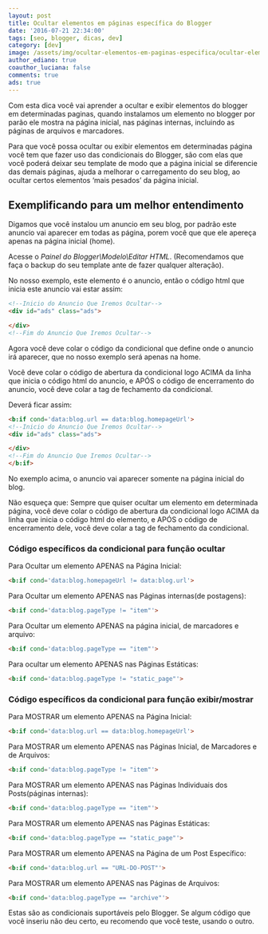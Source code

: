 ```yaml
---
layout: post
title: Ocultar elementos em páginas específica do Blogger
date: '2016-07-21 22:34:00'
tags: [seo, blogger, dicas, dev]
category: [dev]
image: /assets/img/ocultar-elementos-em-paginas-especifica/ocultar-elementos-em-paginas-especifica.jpg
author_ediano: true
coauthor_luciana: false
comments: true
ads: true
---
```


Com esta dica você vai aprender a ocultar e exibir elementos do blogger em determinadas paginas, quando instalamos um elemento no blogger por parão ele mostra na página inicial, nas páginas internas, incluindo as páginas de arquivos e marcadores.

Para que você possa ocultar ou exibir elementos em determinadas página você tem que fazer uso das condicionais do Blogger, são com elas que você poderá deixar seu template de modo que a página inicial se diferencie das demais páginas, ajuda a melhorar o carregamento do seu blog, ao ocultar certos elementos ‘mais pesados’ da página inicial.

## Exemplificando para um melhor entendimento
Digamos que você instalou um anuncio em seu blog, por padrão este anuncio vai aparecer em todas as página, porem você que que ele apereça apenas na página inicial (home).

Acesse o *Painel do Blogger\Modelo\Editar HTML*. (Recomendamos que faça o backup do seu template ante de fazer qualquer alteração).

No nosso exemplo, este elemento é o anuncio, então o código html que inicia este anuncio vai estar assim:

```html
<!--Inicio do Anuncio Que Iremos Ocultar-->
<div id="ads" class="ads">

</div>
<!--Fim do Anuncio Que Iremos Ocultar-->
```

Agora você deve colar o código da condicional que define onde o anuncio irá aparecer, que no nosso exemplo será apenas na home.

Você deve colar o código de abertura da condicional logo ACIMA da linha que inicia o código html do anuncio, e APÓS o código de encerramento do anuncio, você deve colar a tag de fechamento da condicional.

Deverá ficar assim:

```html
<b:if cond='data:blog.url == data:blog.homepageUrl'>
<!--Inicio do Anuncio Que Iremos Ocultar-->
<div id="ads" class="ads">

</div>
<!--Fim do Anuncio Que Iremos Ocultar--> 
</b:if>
```

No exemplo acima, o anuncio vai aparecer somente na página inicial do blog.

Não esqueça que: Sempre que quiser ocultar um elemento em determinada página, você deve colar o código de abertura da condicional logo ACIMA da linha que inicia o código html do elemento, e APÓS o código de encerramento dele, você deve colar a tag de fechamento da condicional.

### Código específicos da condicional para função ocultar
Para Ocultar um elemento APENAS na Página Inicial:
```html
<b:if cond='data:blog.homepageUrl != data:blog.url'>
```

Para Ocultar um elemento APENAS nas Páginas internas(de postagens):
```html
<b:if cond='data:blog.pageType != "item"'>
```

Para Ocultar um elemento APENAS na página inicial, de marcadores e arquivo:
```html
<b:if cond='data:blog.pageType == "item"'>
```

Para ocultar um elemento APENAS nas Páginas Estáticas:
```html
<b:if cond='data:blog.pageType != "static_page"'>
```

### Código específicos da condicional para função exibir/mostrar
Para MOSTRAR um elemento APENAS na Página Inicial:
```html
<b:if cond='data:blog.url == data:blog.homepageUrl'>
```

Para MOSTRAR um elemento APENAS nas Páginas Inicial, de Marcadores e de Arquivos:
```html
<b:if cond='data:blog.pageType != "item"'>
```

Para MOSTRAR um elemento APENAS nas Páginas Individuais dos Posts(páginas internas):
```html
<b:if cond='data:blog.pageType == "item"'>
```

Para MOSTRAR um elemento APENAS nas Páginas Estáticas:
```html
<b:if cond='data:blog.pageType == "static_page"'>
```

Para MOSTRAR um elemento APENAS na Página de um Post Específico:
```html
<b:if cond='data:blog.url == "URL-DO-POST"'>
```

Para MOSTRAR um elemento APENAS nas Páginas de Arquivos:
```html
<b:if cond='data:blog.pageType == "archive"'>
```

Estas são as condicionais suportáveis pelo Blogger. Se algum código que você inseriu não deu certo, eu recomendo que você teste, usando o outro.